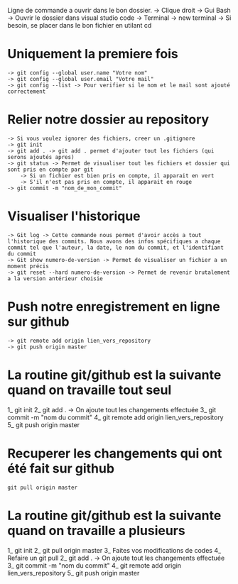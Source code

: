 Ligne de commande a ouvrir dans le bon dossier.
    -> Clique droit -> Gui Bash 
    -> Ouvrir le dossier dans visual studio code -> Terminal -> new terminal
    -> Si besoin, se placer dans le bon fichier en utilant cd 

# Uniquement la premiere fois

    -> git config --global user.name "Votre nom"
    -> git config --global user.email "Votre mail"
    -> git config --list -> Pour verifier si le nom et le mail sont ajouté correctement

# Relier notre dossier au repository 

    -> Si vous voulez ignorer des fichiers, creer un .gitignore
    -> git init 
    -> git add . -> git add . permet d'ajouter tout les fichiers (qui serons ajoutés apres)
    -> git status -> Permet de visualiser tout les fichiers et dossier qui sont pris en compte par git
        -> Si un fichier est bien pris en compte, il apparait en vert
        -> S'il n'est pas pris en compte, il apparait en rouge
    -> git commit -m "nom_de_mon_commit"

# Visualiser l'historique

    -> Git log -> Cette commande nous permet d'avoir accès a tout l'historique des commits. Nous avons des infos spécifiques a chaque commit tel que l'auteur, la date, le nom du commit, et l'identifiant du commit 
    -> Git show numero-de-version -> Permet de visualiser un fichier a un moment précis
    -> git reset --hard numero-de-version -> Permet de revenir brutalement a la version antérieur choisie


# Push notre enregistrement en ligne sur github

    -> git remote add origin lien_vers_repository
    -> git push origin master

# La routine git/github est la suivante quand on travaille tout seul

1_ git init
2_ git add . -> On ajoute tout les changements effectuée
3_ git commit -m "nom du commit" 
4_ git remote add origin lien_vers_repository
5_ git push origin master


# Recuperer les changements qui ont été fait sur github

    git pull origin master

# La routine git/github est la suivante quand on travaille a plusieurs

1_ git init
2_ git pull origin master
3_ Faites vos modifications de codes
4_ Refaire un git pull
2_ git add . -> On ajoute tout les changements effectuée
3_ git commit -m "nom du commit" 
4_ git remote add origin lien_vers_repository
5_ git push origin master


